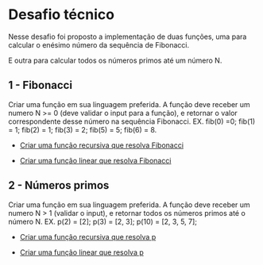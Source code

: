 # Desafio técnico

Nesse desafio foi proposto a implementação de duas funções, uma para calcular o enésimo número da sequência de Fibonacci. 

E outra para calcular todos os números primos até um número N.

## 1 - Fibonacci

Criar uma função em sua linguagem preferida. A função deve receber um numero N >= 0 (deve validar o input para a função), e retornar o valor correspondente desse número na sequência Fibonacci. EX. fib(0) =0; fib(1) = 1; fib(2) = 1; fib(3) = 2; fib(5) = 5; fib(6) = 8.

- [Criar uma função recursiva que resolva Fibonacci](fibonacci/src/Main.java/#L2)

- [Criar uma função linear que resolva Fibonacci](fibonacci/src/Main.java/#L11)

## 2 - Números primos

Criar uma função em sua linguagem preferida. A função deve receber um numero N > 1 (validar o input), e retornar todos os números primos até o número N. EX. p(2) = \[2]; p(3) = [2, 3]; p(10) = [2, 3, 5, 7];

- [Criar uma função recursiva que resolva p](numeros-primos/src/Main.java/#L30)

- [Criar uma função linear que resolva p](numeros-primos/src/Main.java/#L6)
